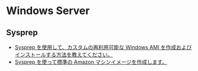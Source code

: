 # Windows Server

## Sysprep
- [Sysprep を使用して、カスタムの再利用可能な Windows AMI を作成およびインストールする方法を教えてください。](https://aws.amazon.com/jp/premiumsupport/knowledge-center/sysprep-create-install-ec2-windows-amis/)
- [Sysprep を使って標準の Amazon マシンイメージを作成します。](https://docs.aws.amazon.com/ja_jp/AWSEC2/latest/WindowsGuide/ami-create-standard.html)
